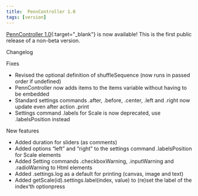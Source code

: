 ```yaml
---
title:  PennController 1.0
tags: [version]
---
```


[PennController 1.0](https://github.com/PennController/penncontroller/tree/master/releases/1.0){:target="_blank"} is now available! This is the first public release of a non-beta version.


Changelog

Fixes
+ Revised the optional definition of shuffleSequence (now runs in passed order if undefined)
+ PennController now adds items to the items variable without having to be embedded
+ Standard settings commands .after, .before, .center, .left and .right now update even after action .print
+ Settings command .labels for Scale is now deprecated, use .labelsPosition instead

New features
+ Added duration for sliders (as comments)
+ Added options “left” and “right” to the settings command .labelsPosition for Scale elements
+ Added Setting commands .checkboxWarning, .inputWarning and .radioWarning to Html elements
+ Added .settings.log as a default for printing (canvas, image and text)
+ Added getScale(id).settings.label(index, value) to (re)set the label of the index‘th optionpress

